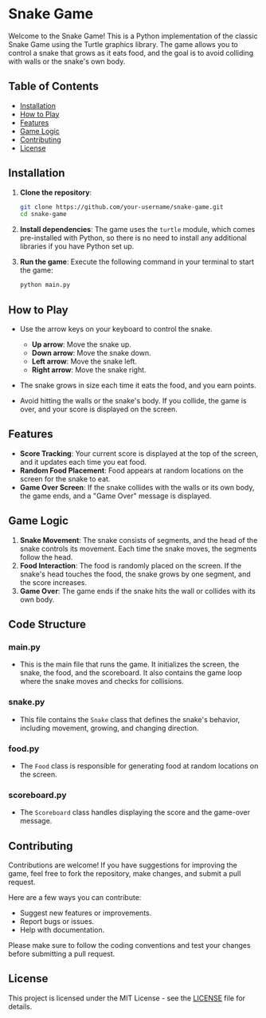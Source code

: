 # Snake Game

Welcome to the Snake Game! This is a Python implementation of the classic Snake Game using the Turtle graphics library. The game allows you to control a snake that grows as it eats food, and the goal is to avoid colliding with walls or the snake's own body.

## Table of Contents

- [Installation](#installation)
- [How to Play](#how-to-play)
- [Features](#features)
- [Game Logic](#game-logic)
- [Contributing](#contributing)
- [License](#license)

## Installation

1. **Clone the repository**:
   ```bash
   git clone https://github.com/your-username/snake-game.git
   cd snake-game
   ```

2. **Install dependencies**:
   The game uses the `turtle` module, which comes pre-installed with Python, so there is no need to install any additional libraries if you have Python set up.

3. **Run the game**:
   Execute the following command in your terminal to start the game:
   ```bash
   python main.py
   ```

## How to Play

- Use the arrow keys on your keyboard to control the snake.
  - **Up arrow**: Move the snake up.
  - **Down arrow**: Move the snake down.
  - **Left arrow**: Move the snake left.
  - **Right arrow**: Move the snake right.
  
- The snake grows in size each time it eats the food, and you earn points.
- Avoid hitting the walls or the snake's body. If you collide, the game is over, and your score is displayed on the screen.
  
## Features

- **Score Tracking**: Your current score is displayed at the top of the screen, and it updates each time you eat food.
- **Random Food Placement**: Food appears at random locations on the screen for the snake to eat.
- **Game Over Screen**: If the snake collides with the walls or its own body, the game ends, and a "Game Over" message is displayed.

## Game Logic

1. **Snake Movement**: The snake consists of segments, and the head of the snake controls its movement. Each time the snake moves, the segments follow the head.
2. **Food Interaction**: The food is randomly placed on the screen. If the snake's head touches the food, the snake grows by one segment, and the score increases.
3. **Game Over**: The game ends if the snake hits the wall or collides with its own body.

## Code Structure

### main.py
- This is the main file that runs the game. It initializes the screen, the snake, the food, and the scoreboard. It also contains the game loop where the snake moves and checks for collisions.

### snake.py
- This file contains the `Snake` class that defines the snake's behavior, including movement, growing, and changing direction.

### food.py
- The `Food` class is responsible for generating food at random locations on the screen.

### scoreboard.py
- The `Scoreboard` class handles displaying the score and the game-over message.

## Contributing

Contributions are welcome! If you have suggestions for improving the game, feel free to fork the repository, make changes, and submit a pull request.

Here are a few ways you can contribute:
- Suggest new features or improvements.
- Report bugs or issues.
- Help with documentation.

Please make sure to follow the coding conventions and test your changes before submitting a pull request.

## License

This project is licensed under the MIT License - see the [LICENSE](LICENSE) file for details.
